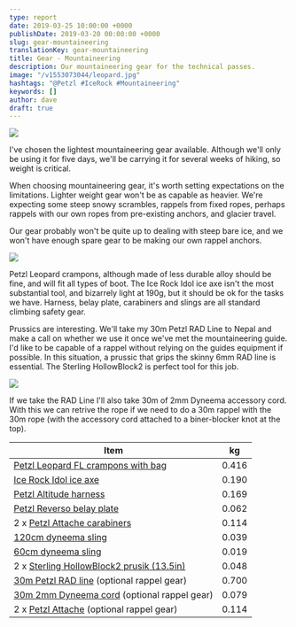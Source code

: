 ```yaml
---
type: report
date: 2019-03-25 10:00:00 +0000
publishDate: 2019-03-20 00:00:00 +0000
slug: gear-mountaineering
translationKey: gear-mountaineering
title: Gear - Mountaineering
description: Our mountaineering gear for the technical passes.
image: "/v1553073044/leopard.jpg"
hashtags: "@Petzl #IceRock #Mountaineering"
keywords: []
author: dave
draft: true
---
```


![](https://res.cloudinary.com/wildernessprime/image/upload/w_800,dpr_auto/v1553073044/leopard.jpg)

I've chosen the lightest mountaineering gear available. Although we'll only be using it for five days, we'll be carrying it for several weeks of hiking, so weight is critical.

When choosing mountaineering gear, it's worth setting expectations on the limitations. Lighter weight gear won't be as capable as heavier. We're expecting some steep snowy scrambles, rappels from fixed ropes, perhaps rappels with our own ropes from pre-existing anchors, and glacier travel.

Our gear probably won't be quite up to dealing with steep bare ice, and we won't have enough spare gear to be making our own rappel anchors.

![](https://res.cloudinary.com/wildernessprime/image/upload/w_800,dpr_auto/v1553073169/s_IDOL%281%29.jpg)

Petzl Leopard crampons, although made of less durable alloy should be fine, and will fit all types of boot. The Ice Rock Idol ice axe isn't the most substantial tool, and bizarrely light at 190g, but it should be ok for the tasks we have. Harness, belay plate, carabiners and slings are all standard climbing safety gear. 

Prussics are interesting. We'll take my 30m Petzl RAD Line to Nepal and make a call on whether we use it once we've met the mountaineering guide. I'd like to be capable of a rappel without relying on the guides equipment if possible. In this situation, a prussic that grips the skinny 6mm RAD line is essential. The Sterling HollowBlock2 is perfect tool for this job.

![](https://res.cloudinary.com/wildernessprime/image/upload/w_800,dpr_auto/v1553073347/ONECOL.jpg)

If we take the RAD Line I'll also take 30m of 2mm Dyneema accessory cord. With this we can retrive the rope if we need to do a 30m rappel with the 30m rope (with the accessory cord attached to a biner-blocker knot at the top).

<div class="tableizer-container">
<table class="tableizer-table">
<thead><tr class="tableizer-firstrow"><th>Item</th><th>kg</th></tr></thead><tbody>
 <tr><td><a href="https://www.petzl.com/US/en/Sport/Crampons/LEOPARD-FL" target="_blank">Petzl Leopard FL crampons with bag</a></td><td>0.416</td></tr>
 <tr><td><a href="http://icerockequipment.com/en/catalog/rocky-ice/ledorub-idol" target="_blank">Ice Rock Idol ice axe</a></td><td>0.190</td></tr>
 <tr><td><a href="https://www.petzl.com/INT/en/Sport/Harnesses/ALTITUDE" target="_blank">Petzl Altitude harness</a></td><td>0.169</td></tr>
 <tr><td><a href="https://www.petzl.com/INT/en/Sport/Belay-devices-and-descenders/REVERSO" target="_blank">Petzl Reverso belay plate</a></td><td>0.062</td></tr>
 <tr><td>2 x <a href="https://www.petzl.com/US/en/Sport/Carabiners-and-quickdraws/ATTACHE" target="_blank">Petzl Attache carabiners</a></td><td>0.114</td></tr>
 <tr><td><a href="https://www.mammut.com/p/2120-00601-5018/contact-sling-80/" target="_blank">120cm dyneema sling</a></td><td>0.039</td></tr>
 <tr><td><a href="https://www.mammut.com/p/2120-00601-5018/contact-sling-80/" target="_blank">60cm dyneema sling</a></td><td>0.019</td></tr>
 <tr><td>2 x <a href="https://sterlingrope.com/store/work/cordage/prusik-and-hitch-cords/hollowblock2" target="_blank">Sterling HollowBlock2 prusik (13.5in)</a></td><td>0.048</td></tr>
 <tr><td><a href="https://www.petzl.com/INT/en/Sport/Ropes/RAD-LINE-6-mm" target="_blank">30m Petzl RAD line</a> (optional rappel gear)</td><td>0.700</td></tr>
 <tr><td><a href="https://www.amazon.co.uk/gp/product/B00Q9IHL0O" target="_blank">30m 2mm Dyneema cord</a> (optional rappel gear)</td><td>0.079</td></tr>
 <tr><td>2 x <a href="https://www.petzl.com/US/en/Sport/Carabiners-and-quickdraws/ATTACHE" target="_blank">Petzl Attache</a> (optional rappel gear)</td><td>0.114</td></tr>
</tbody></table>
</div>
